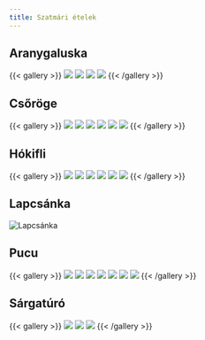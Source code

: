 ```yaml
---
title: Szatmári ételek
---
```


## Aranygaluska
{{< gallery >}}
  <img src="aranygaluska/aranygaluska_1.jpg" class="grid-w50 md:grid-w33 xl:grid-w25" />
  <img src="aranygaluska/aranygaluska_2.jpg" class="grid-w50 md:grid-w33 xl:grid-w25" />
  <img src="aranygaluska/aranygaluska_3.jpg" class="grid-w50 md:grid-w33 xl:grid-w25" />
  <img src="aranygaluska/aranygaluska_4.jpg" class="grid-w50 md:grid-w33 xl:grid-w25" />
{{< /gallery >}}

## Csőröge
{{< gallery >}}
  <img src="csoroge/csoroge_1.jpg" class="grid-w50 md:grid-w33 xl:grid-w25" />
  <img src="csoroge/csoroge_2.jpg" class="grid-w50 md:grid-w33 xl:grid-w25" />
  <img src="csoroge/csoroge_3.jpg" class="grid-w50 md:grid-w33 xl:grid-w25" />
  <img src="csoroge/csoroge_4.jpg" class="grid-w50 md:grid-w33 xl:grid-w25" />
  <img src="csoroge/csoroge_5.jpg" class="grid-w50 md:grid-w33 xl:grid-w25" />
  <img src="csoroge/csoroge_6.jpg" class="grid-w50 md:grid-w33 xl:grid-w25" />
{{< /gallery >}}

## Hókifli
{{< gallery >}}
  <img src="hokifli/hokifli_2.jpg" class="grid-w50 md:grid-w33 xl:grid-w25" />
  <img src="hokifli/hokifli_1.jpg" class="grid-w50 md:grid-w33 xl:grid-w25" />
  <img src="hokifli/hokifli_4.jpg" class="grid-w50 md:grid-w33 xl:grid-w25" />
  <img src="hokifli/hokifli_3.jpg" class="grid-w50 md:grid-w33 xl:grid-w25" />
  <img src="hokifli/hokifli_6.jpg" class="grid-w50 md:grid-w33 xl:grid-w25" />
  <img src="hokifli/hokifli_7.jpg" class="grid-w50 md:grid-w33 xl:grid-w25" />
{{< /gallery >}}

## Lapcsánka
![Lapcsánka](/szatmari/etelek/lapcsanka/lapcsanka.jpg)

## Pucu
{{< gallery >}}
  <img src="pucu/pucu_2.jpg" class="grid-w50 md:grid-w33 xl:grid-w25" />
  <img src="pucu/pucu_1.jpg" class="grid-w50 md:grid-w33 xl:grid-w25" />
  <img src="pucu/pucu_3.jpg" class="grid-w50 md:grid-w33 xl:grid-w25" />
  <img src="pucu/pucu_4.jpg" class="grid-w50 md:grid-w33 xl:grid-w25" />
  <img src="pucu/pucu_5.jpg" class="grid-w50 md:grid-w33 xl:grid-w25" />
  <img src="pucu/pucu_6.jpg" class="grid-w50 md:grid-w33 xl:grid-w25" />
  <img src="pucu/pucu_7.jpg" class="grid-w50 md:grid-w33 xl:grid-w25" />
{{< /gallery >}}

## Sárgatúró
{{< gallery >}}
  <img src="sargaturo/sargaturo_1.jpg" class="grid-w50 md:grid-w33 xl:grid-w25" />
  <img src="sargaturo/sargaturo_2.jpg" class="grid-w50 md:grid-w33 xl:grid-w25" />
  <img src="sargaturo/sargaturo_3.jpg" class="grid-w50 md:grid-w33 xl:grid-w25" />
{{< /gallery >}}
